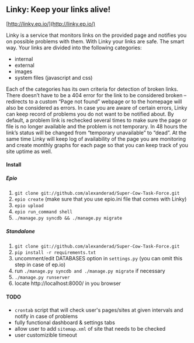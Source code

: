 ## Linky: Keep your links alive!
[http://linky.ep.io/](http://linky.ep.io/)

Linky is a service that monitors links on the provided page and notifies you on possible problems with them. 
With Linky your links are safe. The smart way. Your links are divided into the following categories:

* internal
* external
* images
* system files (javascript and css)
  
Each of the categories has its own criteria for detection of broken links. There doesn’t have to be a 404 error for the link to be considered broken – redirects to a custom “Page not found” webpage or to the homepage will also be considered as errors.
In case you are aware of certain errors, Linky can keep record of problems you do not want to be notified about.
By default, a problem link is rechecked several times to make sure the page or file is no longer available and the problem is not temporary. In 48 hours the link’s status will be changed from “temporary unavailable” to “dead”.
At the same time Linky will keep log of availability of the page you are monitoring and create monthly graphs for each page so that you can keep track of you site uptime as well.


#### Install

##### Epio
1. `git clone git://github.com/alexanderad/Super-Cow-Task-Force.git`
2. `epio create` (make sure that you use epio.ini file that comes with Linky)
3. `epio upload`
4. `epio run_command shell`
5. `./manage.py syncdb && ./manage.py migrate`

##### Standalone
1. `git clone git://github.com/alexanderad/Super-Cow-Task-Force.git`
2. `pip install -r requirements.txt` 
3. uncomment/edit DATABASES option in `settings.py` (you can omit this step in case of ep.io)
4. run `./manage.py syncdb and ./manage.py migrate` if necessary
5. `./manage.py runserver`
6. locate http://localhost:8000/ in you browser

#### TODO
* `crontab` script that will check user's pages/sites at given intervals and notify in case of problems
* fully functional dashboard & settings tabs
* allow user to add `sitemap.xml` of site that needs to be checked
* user customizible timeout
